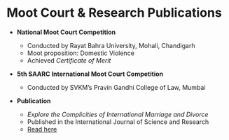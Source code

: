 # Moot Court & Research Publications

- **National Moot Court Competition**  
  - Conducted by Rayat Bahra University, Mohali, Chandigarh  
  - Moot proposition: Domestic Violence  
  - Achieved *Certificate of Merit*  

- **5th SAARC International Moot Court Competition**  
  - Conducted by SVKM’s Pravin Gandhi College of Law, Mumbai  

- **Publication**  
  - *Explore the Complicities of International Marriage and Divorce*  
  - Published in the International Journal of Science and Research  
  - [Read here](https://www.ijsr.net/getabstract.php?paperid=SR231121190159)  
